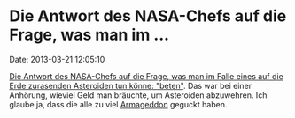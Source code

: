 Die Antwort des NASA-Chefs auf die Frage, was man im \...
=========================================================

Date: 2013-03-21 12:05:10

[Die Antwort des NASA-Chefs auf die Frage, was man im Falle eines auf
die Erde zurasenden Asteroiden tun könne:
\"beten\"](http://www.independent.co.uk/news/science/thats-reassuring-nasas-advice-on-asteroid-heading-for-earth--just-pray-8543224.html).
Das war bei einer Anhörung, wieviel Geld man bräuchte, um Asteroiden
abzuwehren. Ich glaube ja, dass die alle zu viel
[Armageddon](http://en.wikipedia.org/wiki/Armageddon_(1998_film))
geguckt haben.
